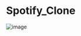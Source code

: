 # Spotify_Clone



![image](https://github.com/Lalit572/Spotify_Clone/assets/106988770/bda171c6-23d9-4be4-a6fd-79690f2ba7c5)
